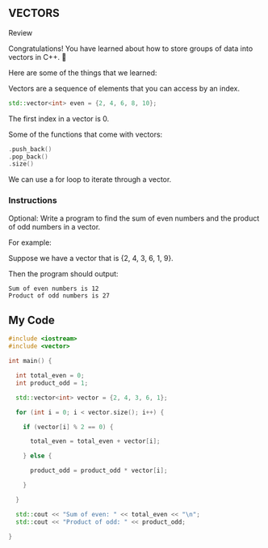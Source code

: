 ## VECTORS

Review

Congratulations! You have learned about how to store groups of data into vectors in C++. 🙌

Here are some of the things that we learned:

Vectors are a sequence of elements that you can access by an index.
```c++
std::vector<int> even = {2, 4, 6, 8, 10};
```
The first index in a vector is 0.

Some of the functions that come with vectors:
```c++
.push_back()
.pop_back()
.size()
```
We can use a for loop to iterate through a vector.

### Instructions

Optional: Write a program to find the sum of even numbers and the product of odd numbers in a vector.

For example:

Suppose we have a vector that is {2, 4, 3, 6, 1, 9}.

Then the program should output:
```
Sum of even numbers is 12
Product of odd numbers is 27
```

## My Code
```c++
#include <iostream>
#include <vector>

int main() {

  int total_even = 0;
  int product_odd = 1;

  std::vector<int> vector = {2, 4, 3, 6, 1};

  for (int i = 0; i < vector.size(); i++) {

    if (vector[i] % 2 == 0) {

      total_even = total_even + vector[i];

    } else {

      product_odd = product_odd * vector[i];

    }

  }

  std::cout << "Sum of even: " << total_even << "\n";
  std::cout << "Product of odd: " << product_odd;

}
```
